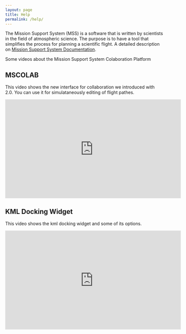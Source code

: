 ```yaml
---
layout: page
title: Help
permalink: /help/
---
```


The Mission Support System (MSS) is a software that is written by
scientists in the field of atmospheric science. The purpose is to have a
tool that simplifies the process for planning a scientific flight.
A detailed description on [Mission Support System Documentation](https://mss.readthedocs.io/en/stable/).


Some videos about the Mission Support System Colaboration Platform

## MSCOLAB

This video shows the new interface for collaboration we introduced with 2.0. 
You can use it for simulataneously editing of flight pathes. 
<iframe width="560" height="315" src="https://www.youtube.com/embed/eDBnULXvo7M?rel=0" frameborder="0" allowfullscreen></iframe>


## KML Docking Widget


This video shows the kml docking widget and some of its options. 
<iframe width="560" height="315" src="https://www.youtube.com/embed/G4aPIRLBz9U?rel=0" frameborder="0" allowfullscreen></iframe>

